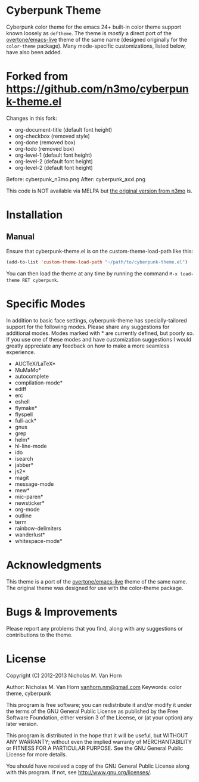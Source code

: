 Cyberpunk Theme
===============

Cyberpunk color theme for the emacs 24+ built-in color theme support known loosely as <code>deftheme</code>. The theme is <i>mostly</i> a direct port of the [overtone/emacs-live](https://github.com/overtone/emacs-live) theme of the same name (designed originally for the <code>color-theme</code> package). Many mode-specific customizations, listed below, have also been added.


Forked from https://github.com/n3mo/cyberpunk-theme.el
======================================================

Changes in this fork:

* org-document-title (default font height)
* org-checkbox (removed style)
* org-done (removed box)
* org-todo (removed box)
* org-level-1 (default font height)
* org-level-2 (default font height)
* org-level-2 (default font height)

Before: cyberpunk_n3mo.png
After: cyberpunk_axxl.png

This code is NOT available via MELPA but [the original version from n3mo](https://github.com/n3mo/cyberpunk-theme.el) is.


Installation
============

Manual
------

Ensure that cyberpunk-theme.el is on the custom-theme-load-path like this: 

```lisp
(add-to-list 'custom-theme-load-path "~/path/to/cyberpunk-theme.el")
```

You can then load the theme at any time by running the command <code>M-x load-theme RET cyberpunk</code>.

<!-- Package.el -->
<!-- ---------- -->

<!-- Cyberpunk is available in [MELPA](http://melpa.milkbox.net/). This installation method assumes that you have added MELPA to your package archive list. This can be accomplished in your init file with the following command: -->

<!-- ```lisp -->
<!-- (add-to-list 'package-archives -->
<!--              '("melpa" . "http://melpa.milkbox.net/packages/") t) -->
<!-- ``` -->

<!-- Once set up, you can install <code>cyberpunk</code> using the following command: -->

<!-- <pre> -->
<!-- M-x package-install cyberpunk-theme -->
<!-- </pre> -->

<!-- or, by alternatively running the command <code>list-packages</code>, marking the cyberpunk-theme package with the command "i" and running the execute execute command "x". -->

<!-- If you want cyberpunk-theme to be set at startup, add the following line to your .emacs init file: -->

<!-- ```lisp -->
<!-- (load-theme 'cyberpunk t) -->
<!-- ``` -->

Specific Modes
==============

In addition to basic face settings, cyberpunk-theme has specially-tailored support for the following modes. Please share any suggestions for additional modes. Modes marked with \* are currently defined, but poorly so. If you use one of these modes and have customization suggestions I would greatly appreciate any feedback on how to make a more seamless experience.

* AUCTeX/LaTeX\*
* MuMaMo\*
* autocomplete
* compilation-mode\*
* ediff
* erc
* eshell
* flymake\*
* flyspell
* full-ack\*
* gnus
* grep
* helm\*
* hl-line-mode
* ido
* isearch
* jabber\*
* js2\*
* magit
* message-mode
* mew\*
* mic-paren\*
* newsticker\*
* org-mode
* outline
* term
* rainbow-delimiters
* wanderlust\*
* whitespace-mode\*
 
Acknowledgments 
===============

This theme is a port of the [overtone/emacs-live](https://github.com/overtone/emacs-live) theme of the same name. The original theme was designed for use with the color-theme package. 

Bugs & Improvements
===================

Please report any problems that you find, along with any suggestions or contributions to the theme. 

License
=======

Copyright (C) 2012-2013 Nicholas M. Van Horn

Author: Nicholas M. Van Horn <vanhorn.nm@gmail.com>
Keywords: color theme, cyberpunk

This program is free software; you can redistribute it and/or modify
it under the terms of the GNU General Public License as published by
the Free Software Foundation, either version 3 of the License, or
(at your option) any later version.

This program is distributed in the hope that it will be useful,
but WITHOUT ANY WARRANTY; without even the implied warranty of
MERCHANTABILITY or FITNESS FOR A PARTICULAR PURPOSE.  See the
GNU General Public License for more details.

You should have received a copy of the GNU General Public License
along with this program.  If not, see <http://www.gnu.org/licenses/>.
